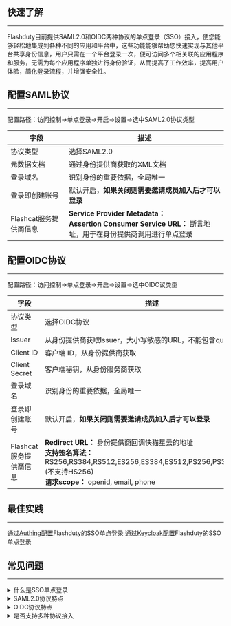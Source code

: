 ## 快速了解
---
Flashduty目前提供SAML2.0和OIDC两种协议的单点登录（SSO）接入，使您能够轻松地集成到各种不同的应用和平台中，这些功能能够帮助您快速实现与其他平台共享身份信息，用户只需在一个平台登录一次，便可访问多个相关联的应用程序和服务，无需为每个应用程序单独进行身份验证，从而提高了工作效率，提高用户体验，简化登录流程，并增强安全性。

## 配置SAML协议
---
配置路径：访问控制->单点登录->开启->设置->选中SAML2.0协议类型

|字段|描述|
|----|----|
|协议类型|选择SAML2.0|
|元数据文档|通过身份提供商获取的XML文档|
|登录域名|识别身份的重要依据，全局唯一|
|登录即创建账号|默认开启，**如果关闭则需要邀请成员加入后才可以登录**|
|Flashcat服务提供商信息|**Service Provider Metadata：** <br> **Assertion Consumer Service URL：** 断言地址，用于在身份提供商调用进行单点登录|




## 配置OIDC协议
---
配置路径：访问控制->单点登录->开启->设置->选中OIDC议类型

|字段|描述|
|----|----|
|协议类型|选择OIDC协议|
|Issuer|从身份提供商获取Issuer，大小写敏感的URL，不能包含query参数|
|Client ID|客户端 ID，从身份提供商获取|
|Client Secret|客户端秘钥，从身份服务商获取|
|登录域名|识别身份的重要依据，全局唯一|
|登录即创建账号|默认开启，**如果关闭则需要邀请成员加入后才可以登录**|
|Flashcat服务提供商信息|**Redirect URL：** 身份提供商回调快猫星云的地址 <br> **支持签名算法：** RS256,RS384,RS512,ES256,ES384,ES512,PS256,PS384,PS512 (不支持HS256)<br>**请求scope：** openid, email, phone |



## 最佳实践
---
通过[Authing配置]()Flashduty的SSO单点登录
通过[Keycloak配置]()Flashduty的SSO单点登录

## 常见问题
---

<details>
<summary>什么是SSO单点登录</summary>
单点登录（SSO）是整合企业系统的解决方案之一，用于统一用户身份认证，用户只需要登录一次就可以访问所有企业相互信任的应用系统
</details>

<details>
<summary>SAML2.0协议特点</summary>
SAML 2.0协议以XML为基础，通过安全、标准化的声明方式，跨域实现单点登录与身份验证，支持多种数据交换绑定，确保互操作性与灵活性
</details>

<details>
<summary>OIDC协议特点</summary>
OIDC协议基于OAuth 2.0，提供标准化、安全的身份验证流程，利用JSON Web Tokens传输用户信息，实现跨平台的单点登录与身份管理
</details>

<details>
<summary>是否支持多种协议接入</summary>
目前不支持，只能选择一种协议接入
</details>